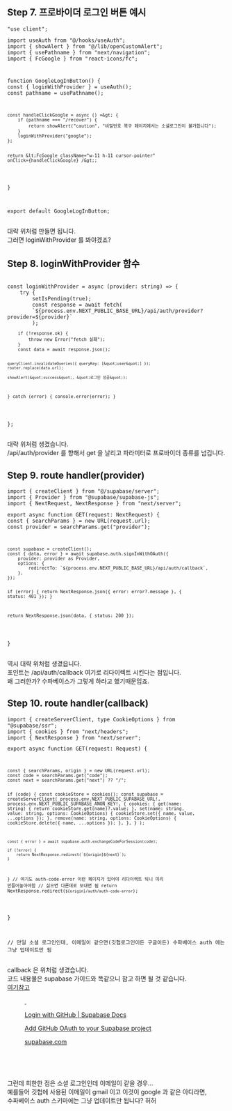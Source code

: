 <h2 data-ke-size="size26">Step 7.  프로바이더 로그인 버튼 예시</h2>
<pre class="javascript"><code>"use client";
<p>import useAuth from &quot;@/hooks/useAuth&quot;;
import { showAlert } from &quot;@/lib/openCustomAlert&quot;;
import { usePathname } from &quot;next/navigation&quot;;
import { FcGoogle } from &quot;react-icons/fc&quot;;</p>
<p>function GoogleLogInButton() {
const { loginWithProvider } = useAuth();
const pathname = usePathname();</p>
<pre><code>const handleClickGoogle = async () =&amp;gt; {
    if (pathname === &quot;/recover&quot;) {
        return showAlert(&quot;caution&quot;, &quot;비밀번호 복구 페이지에서는 소셜로그인이 불가합니다&quot;);
    }
    loginWithProvider(&quot;google&quot;);
};

return 
&amp;lt;FcGoogle className=&quot;w-11 h-11 cursor-pointer&quot; onClick={handleClickGoogle} /&amp;gt;;
</code></pre>
<p>}</p>
<p>export default GoogleLogInButton;</code></pre></p>
<p data-ke-size="size16">대략 위처럼 만들면 됩니다.<br />그러면 loginWithProvider 를 봐야겠죠?</p>
<h2 data-ke-size="size26">Step 8. loginWithProvider 함수</h2>
<pre class="typescript"><code>
const loginWithProvider = async (provider: string) =&gt; {
    try {
        setIsPending(true);
        const response = await fetch(
        `${process.env.NEXT_PUBLIC_BASE_URL}/api/auth/provider?provider=${provider}`
        );
<pre><code>    if (!response.ok) {
        throw new Error(&quot;fetch 실패&quot;);
    }
    const data = await response.json();

    queryClient.invalidateQueries({ queryKey: [&quot;user&quot;] });
    router.replace(data.url);

    showAlert(&quot;success&quot;, &quot;로그인 성공&quot;);
} catch (error) {
    console.error(error);
}
</code></pre>
<p>};</code></pre></p>
<p data-ke-size="size16">대략 위처럼 생겼습니다.<br />/api/auth/provider 를 향해서 get 을 날리고 파라미터로 프로바이더 종류를 넘깁니다.</p>
<h2 data-ke-size="size26">Step 9. route handler(provider)</h2>
<pre class="javascript"><code>import { createClient } from "@/supabase/server";
import { Provider } from "@supabase/supabase-js";
import { NextRequest, NextResponse } from "next/server";
<p>export async function GET(request: NextRequest) {
const { searchParams } = new URL(request.url);
const provider = searchParams.get(&quot;provider&quot;);</p>
<pre><code>const supabase = createClient();
const { data, error } = await supabase.auth.signInWithOAuth({
    provider: provider as Provider,
    options: {
        redirectTo: `${process.env.NEXT_PUBLIC_BASE_URL}/api/auth/callback`,
    },
});

if (error) {
    return NextResponse.json({ error: error?.message }, { status: 401 });
}

return NextResponse.json(data, { status: 200 });
</code></pre>
<p>}</code></pre></p>
<p data-ke-size="size16">역시 대략 위처럼 생겼읍니다.<br />포인트는 /api/auth/callback 여기로 리다이렉트 시킨다는 점입니다.<br />왜 그러한가? 수파베이스가 그렇게 하라고 했기때문입죠.</p>
<h2 data-ke-size="size26">Step 10. route handler(callback)</h2>
<pre class="typescript"><code>import { createServerClient, type CookieOptions } from "@supabase/ssr";
import { cookies } from "next/headers";
import { NextResponse } from "next/server";
<p>export async function GET(request: Request) {</p>
<pre><code>const { searchParams, origin } = new URL(request.url);
const code = searchParams.get(&quot;code&quot;);
const next = searchParams.get(&quot;next&quot;) ?? &quot;/&quot;;


if (code) {
    const cookieStore = cookies();
    const supabase = createServerClient(
        process.env.NEXT_PUBLIC_SUPABASE_URL!,
        process.env.NEXT_PUBLIC_SUPABASE_ANON_KEY!,
            {
                cookies: {
                    get(name: string) {
                    return cookieStore.get(name)?.value;
                },
                set(name: string, value: string, options: CookieOptions) {
                    cookieStore.set({ name, value, ...options });
                },
                remove(name: string, options: CookieOptions) {
                    cookieStore.delete({ name, ...options });
                },
            },
        }
    );

    const { error } = await supabase.auth.exchangeCodeForSession(code);

    if (!error) {
        return NextResponse.redirect(`${origin}${next}`);
    }
}
// 여기도 auth-code-error 이런 페이지가 있어야 리다이렉트 되니 미리 만들어놓아야함 
// 싫으면 다른데로 보내면 됨
return NextResponse.redirect(`${origin}/auth/auth-code-error`);
</code></pre>
<p>}</p>
<p>// 만일 소셜 로그인인데, 이메일이 같으면(깃헙로그인이든 구글이든) 수파베이스 auth 에는 그냥 업데이트만 됨</code></pre></p>
<p data-ke-size="size16">callback 은 위처럼 생겼습니다.<br />코드 내용물은 supabase 가이드와 똑같으니 참고 하면 될 것 같습니다.<br /><a href="https://supabase.com/docs/guides/auth/social-login/auth-github?queryGroups=environment&amp;environment=server">여기참고</a></p>
<figure id="og_1721043295074" contenteditable="false" data-ke-type="opengraph" data-ke-align="alignCenter" data-og-type="article" data-og-title="Login with GitHub | Supabase Docs" data-og-description="Add GitHub OAuth to your Supabase project" data-og-host="supabase.com" data-og-source-url="https://supabase.com/docs/guides/auth/social-login/auth-github?queryGroups=environment&amp;environment=server" data-og-url="https://supabase.com/docs/guides/auth/social-login/auth-github" data-og-image="https://scrap.kakaocdn.net/dn/bPYZbk/hyWCAbbOab/Q0R6oUkxdA0W33uKgNLYDK/img.png?width=1200&amp;height=630&amp;face=0_0_1200_630,https://scrap.kakaocdn.net/dn/c3IAL4/hyWzwVPbeW/4Kqut26zIwXPqsB0Vq5rIk/img.png?width=1200&amp;height=600&amp;face=0_0_1200_600,https://scrap.kakaocdn.net/dn/iRp8u/hyWzsslAMS/PzYuKA1Hm8mAChL5dhM030/img.png?width=1349&amp;height=814&amp;face=0_0_1349_814"><a href="https://supabase.com/docs/guides/auth/social-login/auth-github?queryGroups=environment&amp;environment=server" target="_blank" rel="noopener" data-source-url="https://supabase.com/docs/guides/auth/social-login/auth-github?queryGroups=environment&amp;environment=server">
<div class="og-image" style="background-image: url('https://scrap.kakaocdn.net/dn/bPYZbk/hyWCAbbOab/Q0R6oUkxdA0W33uKgNLYDK/img.png?width=1200&amp;height=630&amp;face=0_0_1200_630,https://scrap.kakaocdn.net/dn/c3IAL4/hyWzwVPbeW/4Kqut26zIwXPqsB0Vq5rIk/img.png?width=1200&amp;height=600&amp;face=0_0_1200_600,https://scrap.kakaocdn.net/dn/iRp8u/hyWzsslAMS/PzYuKA1Hm8mAChL5dhM030/img.png?width=1349&amp;height=814&amp;face=0_0_1349_814');">&nbsp;</div>
<div class="og-text">
<p class="og-title" data-ke-size="size16">Login with GitHub | Supabase Docs</p>
<p class="og-desc" data-ke-size="size16">Add GitHub OAuth to your Supabase project</p>
<p class="og-host" data-ke-size="size16">supabase.com</p>
</div>
</a></figure>
<p data-ke-size="size16">&nbsp;</p>
<p data-ke-size="size16">&nbsp;</p>
<p data-ke-size="size16">그런데 희한한 점은 소셜 로그인인데 이메일이 같을 경우...<br />예를들어 깃헙에 사용된 이메일이 gmail 이고 이것이 google 과 같은 아디라면,<br />수파베이스 auth 스키마에는 그냥 업데이트만 됩니다? 허허</p>